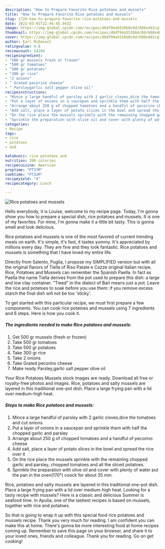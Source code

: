 ```yaml
---
description: "How to Prepare Favorite Rice potatoes and mussels"
title: "How to Prepare Favorite Rice potatoes and mussels"
slug: 1720-how-to-prepare-favorite-rice-potatoes-and-mussels
date: 2022-03-01T22:44:45.943Z
image: https://img-global.cpcdn.com/recipes/d6df94a5526b0c0d/680x482cq70/rice-potatoes-and-mussels-recipe-main-photo.jpg
thumbnail: https://img-global.cpcdn.com/recipes/d6df94a5526b0c0d/680x482cq70/rice-potatoes-and-mussels-recipe-main-photo.jpg
cover: https://img-global.cpcdn.com/recipes/d6df94a5526b0c0d/680x482cq70/rice-potatoes-and-mussels-recipe-main-photo.jpg
author: Earl McDaniel
ratingvalue: 4.8
reviewcount: 14294
recipeingredient:
- "500 gr mussels fresh or frozen"
- "500 gr tomatoes"
- "500 gr potatoes"
- "300 gr rice"
- "2 onions"
- " Grated pecorino cheese"
- " Parsleygarlic salt pepper olive oil"
recipeinstructions:
- "Mince a large handful of parsley with 2 garlic cloves,dice the tomatoes and cut onions."
- "Put a layer of onions in a saucepan and sprinkle them with half the chopped garlic and parsley"
- "Arrange about 250 g of chopped tomatoes and a handful of pecorino cheese"
- "Add salt, place a layer of potato slices in the bowl and spread the rice over it"
- "On the rice place the mussels sprinkle with the remaining chopped garlic and parsley, chopped tomatoes and all the sliced ​​potatoes."
- "Sprinkle the preparation with olive oil and cover with plenty of water put the pan in the oven(170°) coock for about 35 min."
categories:
- Recipe
tags:
- rice
- potatoes
- and

katakunci: rice potatoes and 
nutrition: 200 calories
recipecuisine: American
preptime: "PT37M"
cooktime: "PT32M"
recipeyield: "4"
recipecategory: Lunch

---
```



![Rice potatoes and mussels](https://img-global.cpcdn.com/recipes/d6df94a5526b0c0d/680x482cq70/rice-potatoes-and-mussels-recipe-main-photo.jpg)

Hello everybody, it is Louise, welcome to my recipe page. Today, I'm gonna show you how to prepare a special dish, rice potatoes and mussels. It is one of my favorites. For mine, I'm gonna make it a little bit tasty. This is gonna smell and look delicious.

Rice potatoes and mussels is one of the most favored of current trending meals on earth. It's simple, it's fast, it tastes yummy. It's appreciated by millions every day. They are fine and they look fantastic. Rice potatoes and mussels is something that I have loved my entire life.

Directly from Salento, Puglia, I propose my SIMPLIFIED version but with all the original flavors of Tiella of Riso Patate e Cozze original italian recipe. Rice, Potatoes and Mussels can remember the Spanish Paella. In fact as Paella the name Tiella derives from the pot used to prepare this dish: a large and low clay container. "Tieed" in the dialect of Bari means just a pot. Leave the rice and potatoes to soak before you use them: if you remove excess starch the final dish will not be too 'sticky'.


To get started with this particular recipe, we must first prepare a few components. You can cook rice potatoes and mussels using 7 ingredients and 6 steps. Here is how you cook it.

<!--inarticleads1-->

##### The ingredients needed to make Rice potatoes and mussels:

1. Get 500 gr mussels (fresh or frozen)
1. Take 500 gr tomatoes
1. Take 500 gr potatoes
1. Take 300 gr rice
1. Take 2 onions
1. Take  Grated pecorino cheese
1. Make ready  Parsley,garlic salt pepper olive oil


Your Rice Potatoes Mussels stock images are ready. Download all free or royalty-free photos and images. Rice, potatoes and salty mussels are layered in this traditional one-pot dish. Place a large frying pan with a lid over medium-high heat. 

<!--inarticleads2-->

##### Steps to make Rice potatoes and mussels:

1. Mince a large handful of parsley with 2 garlic cloves,dice the tomatoes and cut onions.
1. Put a layer of onions in a saucepan and sprinkle them with half the chopped garlic and parsley
1. Arrange about 250 g of chopped tomatoes and a handful of pecorino cheese
1. Add salt, place a layer of potato slices in the bowl and spread the rice over it
1. On the rice place the mussels sprinkle with the remaining chopped garlic and parsley, chopped tomatoes and all the sliced ​​potatoes.
1. Sprinkle the preparation with olive oil and cover with plenty of water put the pan in the oven(170°) coock for about 35 min.


Rice, potatoes and salty mussels are layered in this traditional one-pot dish. Place a large frying pan with a lid over medium-high heat. Looking for a tasty recipe with mussels? Here is a classic and delicious Summer is seafood time. In Apulia, one of the tastiest recipes is based on mussels, together with rice and potatoes. 

So that is going to wrap it up with this special food rice potatoes and mussels recipe. Thank you very much for reading. I am confident you can make this at home. There's gonna be more interesting food at home recipes coming up. Remember to save this page on your browser, and share it to your loved ones, friends and colleague. Thank you for reading. Go on get cooking!
